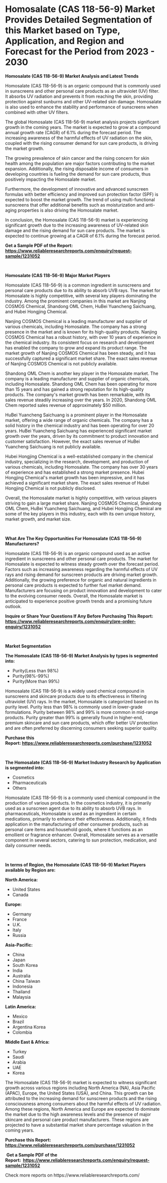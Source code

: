 <p><h1>Homosalate (CAS 118-56-9) Market Provides Detailed Segmentation of this Market based on Type, Application, and Region and Forecast for the Period from 2023 - 2030</h1></p><p><strong>Homosalate (CAS 118-56-9) Market Analysis and Latest Trends</strong></p>
<p><p>Homosalate (CAS 118-56-9) is an organic compound that is commonly used in sunscreens and other personal care products as an ultraviolet (UV) filter. It absorbs UV radiation and prevents it from reaching the skin, providing protection against sunburns and other UV-related skin damage. Homosalate is also used to enhance the stability and performance of sunscreens when combined with other UV filters.</p><p>The global Homosalate (CAS 118-56-9) market analysis projects significant growth in the coming years. The market is expected to grow at a compound annual growth rate (CAGR) of 6.1% during the forecast period. The increasing awareness of the harmful effects of UV radiation on the skin, coupled with the rising consumer demand for sun care products, is driving the market growth.</p><p>The growing prevalence of skin cancer and the rising concern for skin health among the population are major factors contributing to the market expansion. Additionally, the rising disposable income of consumers in developing countries is fueling the demand for sun care products, thus positively impacting the Homosalate market.</p><p>Furthermore, the development of innovative and advanced sunscreen formulas with better efficiency and improved sun protection factor (SPF) is expected to boost the market growth. The trend of using multi-functional sunscreens that offer additional benefits such as moisturization and anti-aging properties is also driving the Homosalate market.</p><p>In conclusion, the Homosalate (CAS 118-56-9) market is experiencing significant growth due to the increasing awareness of UV-related skin damage and the rising demand for sun care products. The market is expected to continue growing at a CAGR of 6.1% during the forecast period.</p></p>
<p><strong>Get a Sample PDF of the Report:&nbsp; <a href="https://www.reliableresearchreports.com/enquiry/request-sample/1231052">https://www.reliableresearchreports.com/enquiry/request-sample/1231052</a></strong></p>
<p>&nbsp;</p>
<p><strong>Homosalate (CAS 118-56-9) Major Market Players</strong></p>
<p><p>Homosalate (CAS 118-56-9) is a common ingredient in sunscreens and personal care products due to its ability to absorb UVB rays. The market for Homosalate is highly competitive, with several key players dominating the industry. Among the prominent companies in this market are Nanjing COSMOS Chemical, Shandong OML Chem, HuBei Yuancheng Saichuang, and Hubei Hongjing Chemical.</p><p>Nanjing COSMOS Chemical is a leading manufacturer and supplier of various chemicals, including Homosalate. The company has a strong presence in the market and is known for its high-quality products. Nanjing COSMOS Chemical has a robust history, with over 10 years of experience in the chemical industry. Its consistent focus on research and development has enabled the company to grow and expand its product range. The market growth of Nanjing COSMOS Chemical has been steady, and it has successfully captured a significant market share. The exact sales revenue of Nanjing COSMOS Chemical is not publicly available.</p><p>Shandong OML Chem is another key player in the Homosalate market. The company is a leading manufacturer and supplier of organic chemicals, including Homosalate. Shandong OML Chem has been operating for more than 15 years and has gained a strong reputation for its high-quality products. The company's market growth has been remarkable, with its sales revenue steadily increasing over the years. In 2020, Shandong OML Chem reported sales revenue of approximately $50 million.</p><p>HuBei Yuancheng Saichuang is a prominent player in the Homosalate market, offering a wide range of organic chemicals. The company has a solid history in the chemical industry and has been operating for over 20 years. HuBei Yuancheng Saichuang has experienced significant market growth over the years, driven by its commitment to product innovation and customer satisfaction. However, the exact sales revenue of HuBei Yuancheng Saichuang is not publicly available.</p><p>Hubei Hongjing Chemical is a well-established company in the chemical industry, specializing in the research, development, and production of various chemicals, including Homosalate. The company has over 30 years of experience and has established a strong market presence. Hubei Hongjing Chemical's market growth has been impressive, and it has achieved a significant market share. The exact sales revenue of Hubei Hongjing Chemical is not publicly disclosed.</p><p>Overall, the Homosalate market is highly competitive, with various players striving to gain a large market share. Nanjing COSMOS Chemical, Shandong OML Chem, HuBei Yuancheng Saichuang, and Hubei Hongjing Chemical are some of the key players in this industry, each with its own unique history, market growth, and market size.</p></p>
<p>&nbsp;</p>
<p><strong>What Are The Key Opportunities For Homosalate (CAS 118-56-9) Manufacturers?</strong></p>
<p><p>Homosalate (CAS 118-56-9) is an organic compound used as an active ingredient in sunscreens and other personal care products. The market for Homosalate is expected to witness steady growth over the forecast period. Factors such as increasing awareness regarding the harmful effects of UV rays and rising demand for sunscreen products are driving market growth. Additionally, the growing preference for organic and natural ingredients in personal care products is expected to further fuel market demand. Manufacturers are focusing on product innovation and development to cater to the evolving consumer needs. Overall, the Homosalate market is anticipated to experience positive growth trends and a promising future outlook.</p></p>
<p><strong>Inquire or Share Your Questions If Any Before Purchasing This Report: <a href="https://www.reliableresearchreports.com/enquiry/pre-order-enquiry/1231052">https://www.reliableresearchreports.com/enquiry/pre-order-enquiry/1231052</a></strong></p>
<p>&nbsp;</p>
<p><strong>Market Segmentation</strong></p>
<p><strong>The Homosalate (CAS 118-56-9) Market Analysis by types is segmented into:</strong></p>
<p><ul><li>Purity(Less than 98%)</li><li>Purity(98%-99%)</li><li>Purity(More than 99%)</li></ul></p>
<p><p>Homosalate (CAS 118-56-9) is a widely used chemical compound in sunscreens and skincare products due to its effectiveness in filtering ultraviolet (UV) rays. In the market, Homosalate is categorized based on its purity level. Purity less than 98% is commonly used in lower-grade formulations. Purity between 98% and 99% is more common in mid-range products. Purity greater than 99% is generally found in higher-end, premium skincare and sun care products, which offer better UV protection and are often preferred by discerning consumers seeking superior quality.</p></p>
<p><strong>Purchase this Report:&nbsp;<a href="https://www.reliableresearchreports.com/purchase/1231052">https://www.reliableresearchreports.com/purchase/1231052</a></strong></p>
<p>&nbsp;</p>
<p><strong>The Homosalate (CAS 118-56-9) Market Industry Research by Application is segmented into:</strong></p>
<p><ul><li>Cosmetics</li><li>Pharmaceuticals</li><li>Others</li></ul></p>
<p><p>Homosalate (CAS 118-56-9) is a commonly used chemical compound in the production of various products. In the cosmetics industry, it is primarily used as a sunscreen agent due to its ability to absorb UVB rays. In pharmaceuticals, Homosalate is used as an ingredient in certain medications, primarily to enhance their effectiveness. Additionally, it finds application in the manufacturing of other consumer products, such as personal care items and household goods, where it functions as an emollient or fragrance enhancer. Overall, Homosalate serves as a versatile component in several sectors, catering to sun protection, medication, and daily consumer needs.</p></p>
<p>&nbsp;</p>
<p><strong>In terms of Region, the Homosalate (CAS 118-56-9) Market Players available by Region are:</strong></p>
<p>
    <p> <strong> North America: </strong>
        <ul>
            <li>United States</li>
            <li>Canada</li>
        </ul>
        </p> 
    <p> <strong> Europe: </strong>
        <ul>
            <li>Germany</li>
            <li>France</li>
            <li>U.K.</li>
            <li>Italy</li>
            <li>Russia</li>
        </ul>
        </p> 
    <p> <strong> Asia-Pacific: </strong>
        <ul>
            <li>China</li>
            <li>Japan</li>
            <li>South Korea</li>
            <li>India</li>
            <li>Australia</li>
            <li>China Taiwan</li>
            <li>Indonesia</li>
            <li>Thailand</li>
            <li>Malaysia</li>
        </ul>
        </p> 
    <p> <strong> Latin America: </strong>
        <ul>
            <li>Mexico</li>
            <li>Brazil</li>
            <li>Argentina Korea</li>
            <li>Colombia</li>
        </ul>
        </p> 
    <p> <strong> Middle East & Africa: </strong>
        <ul>
            <li>Turkey</li>
            <li>Saudi</li>
            <li>Arabia</li>
            <li>UAE</li>
            <li>Korea</li>
        </ul>
    </p>
    </p>
<p><p>The Homosalate (CAS 118-56-9) market is expected to witness significant growth across various regions including North America (NA), Asia Pacific (APAC), Europe, the United States (USA), and China. This growth can be attributed to the increasing demand for sunscreen products and the rising consciousness among consumers about the harmful effects of UV radiation. Among these regions, North America and Europe are expected to dominate the market due to the high awareness levels and the presence of major skincare and personal care product manufacturers. These regions are projected to have a substantial market share percentage valuation in the coming years.</p></p>
<p><strong>Purchase this Report: <a href="https://www.reliableresearchreports.com/purchase/1231052">https://www.reliableresearchreports.com/purchase/1231052</a></strong></p>
<p>&nbsp;<strong>Get a Sample PDF of the Report:&nbsp;&nbsp;<a href="https://www.reliableresearchreports.com/enquiry/request-sample/1231052">https://www.reliableresearchreports.com/enquiry/request-sample/1231052</a></strong></p>
<p><strong></strong></p>
<p>Check more reports on https://www.reliableresearchreports.com/</p>